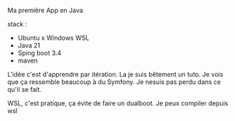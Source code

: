Ma première App en Java

stack :

- Ubuntu x Windows WSL
- Java 21
- Sping boot 3.4
- maven

L'idée c'est d'apprendre par itération. La je suis bêtement un tuto.
Je vois que ça ressemble beaucoup à du Symfony. Je nesuis pas perdu dans ce qu'il se fait.


WSL, c'est pratique, ça évite de faire un dualboot. Je peux compiler depuis wsl
